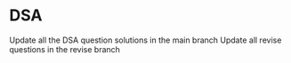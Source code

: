 # DSA

Update all the DSA question solutions in the main branch
Update all revise questions in the revise branch

